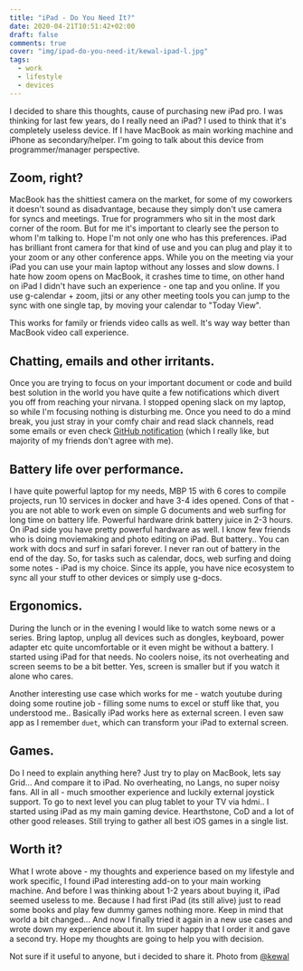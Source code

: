 ```yaml
---
title: "iPad - Do You Need It?"
date: 2020-04-21T10:51:42+02:00
draft: false
comments: true
cover: "img/ipad-do-you-need-it/kewal-ipad-l.jpg"
tags:
  - work
  - lifestyle
  - devices
---
```


I decided to share this thoughts, cause of purchasing new iPad pro. I was thinking for last few years, do I really need an iPad? I used to think that it's completely useless device. If I have MacBook as main working machine and iPhone as secondary/helper. I'm going to talk about this device from programmer/manager perspective. 

## Zoom, right? 

MacBook has the shittiest camera on the market, for some of my coworkers it doesn't sound as disadvantage, because they simply don't use camera for syncs and meetings. True for programmers who sit in the most dark corner of the room. But for me it's important to clearly see the person to whom I'm talking to. Hope I'm not only one who has this preferences. iPad has brilliant front camera for that kind of use and you can plug and play it to your zoom or any other conference apps. While you on the meeting via your iPad you can use your main laptop without any losses and slow downs. I hate how zoom opens on MacBook, it crashes time to time, on other hand on iPad I didn't have such an experience - one tap and you online. If you use g-calendar + zoom, jitsi or any other meeting tools you can jump to the sync with one single tap, by moving your calendar to "Today View".

This works for family or friends video calls as well. It's way way better than MacBook video call experience.

## Chatting, emails and other irritants.

Once you are trying to focus on your important document or code and build best solution in the world you have quite a few notifications which divert you off from reaching your nirvana. I stopped opening slack on my laptop, so while I'm focusing nothing is disturbing me. Once you need to do a mind break, you just stray in your comfy chair and read slack channels, read some emails or even check [GitHub notification](https://github.com/notifications/beta) (which I really like, but majority of my friends don't agree with me).

## Battery life over performance.

I have quite powerful laptop for my needs, MBP 15 with 6 cores to compile projects, run 10 services in docker and have 3-4 ides opened. Cons of that - you are not able to work even on simple G documents and web surfing for long time on battery life. Powerful hardware drink battery juice in 2-3 hours. On iPad side you have pretty powerful hardware as well. I know few friends who is doing moviemaking and photo editing on iPad. But battery.. You can work with docs and surf in safari forever. I never ran out of battery in the end of the day. So, for tasks such as calendar, docs, web surfing and doing some notes - iPad is my choice. Since its apple, you have nice ecosystem to sync all your stuff to other devices or simply use g-docs. 

## Ergonomics.

During the lunch or in the evening I would like to watch some news or a series. Bring laptop, unplug all devices such as dongles, keyboard, power adapter etc quite uncomfortable or it even might be without a battery. I started using iPad for that needs. No coolers noise, its not overheating and screen seems to be a bit better. Yes, screen is smaller but if you watch it alone who cares. 

Another interesting use case which works for me - watch youtube during doing some routine job - filling some nums to excel or stuff like that, you understood me.. Basically iPad works here as external screen. I even saw app as I remember `duet`, which can transform your iPad to external screen. 

## Games.

Do I need to explain anything here? Just try to play on MacBook, lets say Grid... And compare it to iPad. No overheating, no Langs, no super noisy fans. All in all - much smoother experience and luckily external joystick support. To go to next level you can plug tablet to your TV via hdmi.. I started using iPad as my main gaming device. Hearthstone, CoD and a lot of other good releases. Still trying to gather all best iOS games in a single list. 

## Worth it? 

What I wrote above - my thoughts and experience based on my lifestyle and work specific, I found iPad interesting add-on to your main working machine. And before I was thinking about 1-2 years about buying it, iPad seemed useless to me. Because I had first iPad (its still alive) just to read some books and play few dummy games nothing more. Keep in mind that world a bit changed... And now I finally tried it again in a new use cases and wrote down my experience about it. Im super happy that I order it and gave a second try. Hope my thoughts are going to help you with decision. 

Not sure if it useful to anyone, but i decided to share it.
Photo from [@kewal](https://unsplash.com/@kewal)